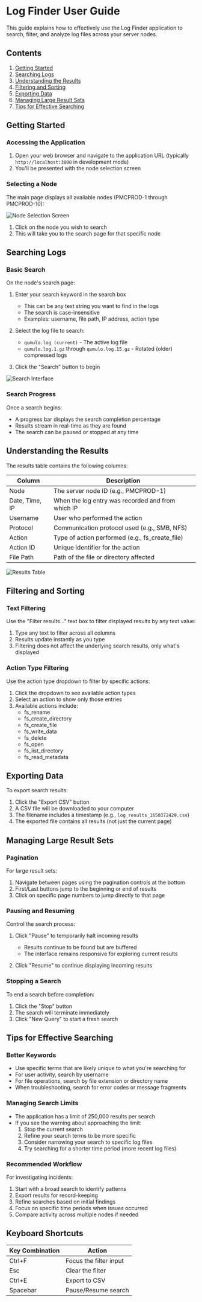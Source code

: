 # Log Finder User Guide

This guide explains how to effectively use the Log Finder application to search, filter, and analyze log files across your server nodes.

## Contents

1. [Getting Started](#getting-started)
2. [Searching Logs](#searching-logs)
3. [Understanding the Results](#understanding-the-results)
4. [Filtering and Sorting](#filtering-and-sorting)
5. [Exporting Data](#exporting-data)
6. [Managing Large Result Sets](#managing-large-result-sets)
7. [Tips for Effective Searching](#tips-for-effective-searching)

## Getting Started

### Accessing the Application

1. Open your web browser and navigate to the application URL (typically `http://localhost:3000` in development mode)
2. You'll be presented with the node selection screen

### Selecting a Node

The main page displays all available nodes (PMCPROD-1 through PMCPROD-10):

![Node Selection Screen](https://via.placeholder.com/800x400?text=Node+Selection+Screen)

1. Click on the node you wish to search
2. This will take you to the search page for that specific node

## Searching Logs

### Basic Search

On the node's search page:

1. Enter your search keyword in the search box
   - This can be any text string you want to find in the logs
   - The search is case-insensitive
   - Examples: username, file path, IP address, action type

2. Select the log file to search:
   - `qumulo.log (current)` - The active log file
   - `qumulo.log.1.gz` through `qumulo.log.15.gz` - Rotated (older) compressed logs

3. Click the "Search" button to begin

![Search Interface](https://via.placeholder.com/800x400?text=Search+Interface)

### Search Progress

Once a search begins:

- A progress bar displays the search completion percentage
- Results stream in real-time as they are found
- The search can be paused or stopped at any time

## Understanding the Results

The results table contains the following columns:

| Column | Description |
|--------|-------------|
| Node | The server node ID (e.g., PMCPROD-1) |
| Date, Time, IP | When the log entry was recorded and from which IP |
| Username | User who performed the action |
| Protocol | Communication protocol used (e.g., SMB, NFS) |
| Action | Type of action performed (e.g., fs_create_file) |
| Action ID | Unique identifier for the action |
| File Path | Path of the file or directory affected |

![Results Table](https://via.placeholder.com/800x400?text=Results+Table)

## Filtering and Sorting

### Text Filtering

Use the "Filter results..." text box to filter displayed results by any text value:

1. Type any text to filter across all columns
2. Results update instantly as you type
3. Filtering does not affect the underlying search results, only what's displayed

### Action Type Filtering

Use the action type dropdown to filter by specific actions:

1. Click the dropdown to see available action types
2. Select an action to show only those entries
3. Available actions include:
   - fs_rename
   - fs_create_directory
   - fs_create_file
   - fs_write_data
   - fs_delete
   - fs_open
   - fs_list_directory
   - fs_read_metadata

## Exporting Data

To export search results:

1. Click the "Export CSV" button
2. A CSV file will be downloaded to your computer
3. The filename includes a timestamp (e.g., `log_results_1650372429.csv`)
4. The exported file contains all results (not just the current page)

## Managing Large Result Sets

### Pagination

For large result sets:

1. Navigate between pages using the pagination controls at the bottom
2. First/Last buttons jump to the beginning or end of results
3. Click on specific page numbers to jump directly to that page

### Pausing and Resuming

Control the search process:

1. Click "Pause" to temporarily halt incoming results
   - Results continue to be found but are buffered
   - The interface remains responsive for exploring current results

2. Click "Resume" to continue displaying incoming results

### Stopping a Search

To end a search before completion:

1. Click the "Stop" button
2. The search will terminate immediately 
3. Click "New Query" to start a fresh search

## Tips for Effective Searching

### Better Keywords

- Use specific terms that are likely unique to what you're searching for
- For user activity, search by username
- For file operations, search by file extension or directory name
- When troubleshooting, search for error codes or message fragments

### Managing Search Limits

- The application has a limit of 250,000 results per search
- If you see the warning about approaching the limit:
  1. Stop the current search
  2. Refine your search terms to be more specific
  3. Consider narrowing your search to specific log files
  4. Try searching for a shorter time period (more recent log files)

### Recommended Workflow

For investigating incidents:

1. Start with a broad search to identify patterns
2. Export results for record-keeping
3. Refine searches based on initial findings
4. Focus on specific time periods when issues occurred
5. Compare activity across multiple nodes if needed

## Keyboard Shortcuts

| Key Combination | Action |
|-----------------|--------|
| Ctrl+F | Focus the filter input |
| Esc | Clear the filter |
| Ctrl+E | Export to CSV |
| Spacebar | Pause/Resume search |
